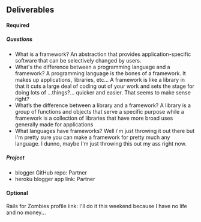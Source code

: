 ## Deliverables
#### Required
##### Questions
- What is a framework?
An abstraction that provides application-specific software that can be selectively changed by users.
- What's the difference between a programming language and a framework?
A programming language is the bones of a framework. It makes up applications, libraries, etc...  A framework is like a library in that it cuts a large deal of coding out of your work and sets the stage for doing lots of ...things?... quicker and easier.  That seems to make sense right?
- What’s the difference between a library and a framework?
A library is a group of functions and objects that serve a specific purpose while a framework is a collection of libraries that have more broad uses generally made for applications
- What languages have frameworks?
Well i'm just throwing it out there but I'm pretty sure you can make a framework for pretty much any language.  I dunno, maybe I'm just throwing this out my ass right now.

##### Project
- blogger GitHub repo: Partner
- heroku blogger app link: Partner

#### Optional
Rails for Zombies profile link: I'll do it this weekend because I have no life and no money...
